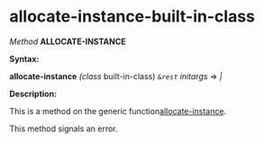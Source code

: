 allocate-instance-built-in-class
================================

*Method* **ALLOCATE-INSTANCE**

**Syntax:**

**allocate-instance** *(class* built-in-class) *`&rest`* *initargs* => *|*

**Description:**

This is a method on the generic function[allocate-instance](/docs/meta-object-protocol/allocate-instance).

This method signals an error.
